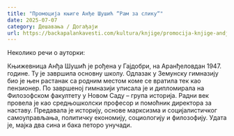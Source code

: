 ```yaml
---
title: "Промоција књиге Анђе Шушић “Рам за слику“"
date: 2025-07-07
category: Дешавања / Догађаји
url: https://backapalankavesti.com/kultura/knjige/promocija-knjige-andje-susic-ram-za-sliku/
---
```


Неколико речи о ауторки:

Књижевница Анђа Шушић је рођена у Гајдобри, на Аранђеловдан 1947. године. Ту је завршила основну школу. Одлазак у Земунску гимназију био је њен растанак са родним местом коме се вратила тек као пензионер. По завршеној гимназији уписала је и дипломирала на Филозофском факултету у Новом Саду – група историја. Радни век провела је као средњошколски професор и помоћник директора за наставу. Предавала је историју, основе марксизма и социјалистичког самоуправљања, политичку економију, социологију и филозофију. Удата је, мајка два сина и бака петоро унучади.
